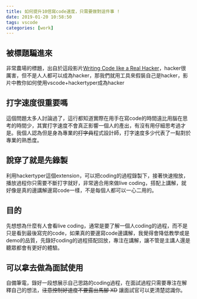 ```yaml
---
title: 如何提升10倍寫code速度，只需要做對這件事 !
date: 2019-01-20 10:58:50
tags: vscode
categories: [work]
---
```


## 被標題騙進來

非常農場的標題，出自於這段影片[Writing Code like a Real Hacker](https://www.youtube.com/watch?v=ulnC-SDBDKE)，hacker很厲害，但不是人人都可以成為hacker，那我們就用工具來假裝自己是hacker，影片中教你如何使用vscode+hackertyper成為hacker

## 打字速度很重要嗎

這個問題太多人討論過了，這行都知道實際在用手在寫code的時間遠比用腦在思考的時間少，其實打字速度不會真正影響一個人的產出，有沒有用仔細思考過才是。我個人認為但是身為專業的~~打字員~~程式設計師，打字速度多少代表了一點對於專業的熟悉度。

## 說穿了就是先錄製

利用hackertyper這個extension，可以把coding的過程錄製下，接著快速撥放，播放過程你只需要不斷打字就好，非常適合用來做live coding，搭配上講解，就好像是真的邊講解邊寫code一樣，不是每個人都可以一心二用的。

## 目的

先想想為什麼有人會看live coding，通常是要了解一個人coding的過程，而不是只是看到最後寫完的code，如果真的要邊寫code邊講解，我覺得會降低教學或是demo的品質，先錄好coding的過程搭配回放，專注在講解，讓不管是主講人還是聽眾都會有更好的體驗。

## 可以拿去做為面試使用

自備筆電，錄好一段想展示自己思路的coding過程，在面試過程只需要專注在解釋自己的想法，~~注意控制好速度不要露出馬腳 XD~~ 讓面試官可以更清楚認識你。

